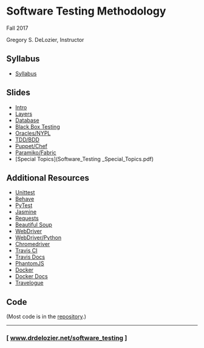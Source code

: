 Software Testing Methodology
============================

Fall 2017

Gregory S. DeLozier, Instructor

Syllabus
--------

* [Syllabus](Syllabus_Software_Testing_Fall_2017.pdf)

Slides
------

* [Intro](slides/lecture_testing_intro.md)
* [Layers](slides/lecture_testing_layers.md)
* [Database](slides/lecture_testing_database.md)
* [Black Box Testing](slides/lecture_testing_bbst_etc.md)
* [Oracles/NYPL](slides/lecture_testing_oracle_nypl.md)
* [TDD/BDD](Software-Testing-2017-TDD-BDD-Overview.pdf)
* [Puppet/Chef](lecture_9.puppet-chef-paramiko.pdf)
* [Paramiko/Fabric](slides/lecture_testing_remote_execution.pdf)
* [Special Topics](Software_Testing _Special_Topics.pdf)


Additional Resources
--------------------

* [ Unittest ](https://docs.python.org/3/library/unittest.html)
* [ Behave ](http://pythonhosted.org/behave/)
* [ PyTest ](https://docs.pytest.org/en/latest/)
* [ Jasmine ](https://jasmine.github.io/)
* [ Requests ](http://docs.python-requests.org/en/master/)
* [ Beautiful Soup ](https://www.crummy.com/software/BeautifulSoup/bs4/doc/)
* [ WebDriver ](http://www.seleniumhq.org/projects/webdriver/)
* [ WebDriver/Python ](http://selenium-python.readthedocs.io/index.html)
* [ Chromedriver ](https://sites.google.com/a/chromium.org/chromedriver/)
* [ Travis CI ](https://travis-ci.org/)
* [ Travis Docs ](https://docs.travis-ci.com/)
* [ PhantomJS ](http://phantomjs.org/)
* [ Docker ](https://www.docker.com/)
* [ Docker Docs ](https://docs.docker.com/)
* [ Travelogue ](https://www.cc.gatech.edu/home/orso/papers/orso.rothermel.ICSE2014-FOSE.pdf)

Code
----

(Most code is in the [repository](https://github.com/drdelozier/software_testing).)




---
### [ www.drdelozier.net/software_testing ]

